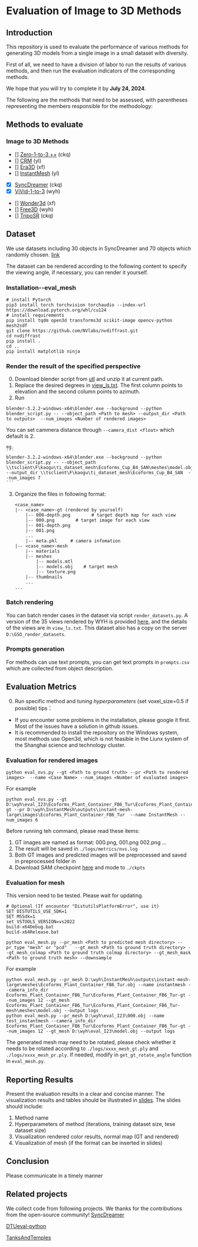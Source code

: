 # Evaluation of Image to 3D Methods

## Introduction
This repository is used to evaluate the performance of various methods for generating 3D models from a single image in a small dataset with diversity. 

First of all, we need to have a division of labor to run the results of various methods, and then run the evaluation indicators of the corresponding methods. 

We hope that you will try to complete it by **July 24, 2024**. 

The following are the methods that need to be assessed, with parentheses representing the members responsible for the methodology:
## Methods to evaluate
### Image to 3D Methods
- [] [Zero-1-to-3 ++](https://github.com/SUDO-AI-3D/zero123plus) (ckq)
- [] [CRM](https://github.com/thu-ml/CRM) (yl)
- [] [Era3D](https://github.com/pengHTYX/Era3D) (xf)
- [] [InstantMesh](https://github.com/TencentARC/InstantMesh) (yl)
- [x] [SyncDreamer](https://github.com/liuyuan-pal/SyncDreamer/tree/main) (ckq)
- [x] [ViVid-1-to-3](https://github.com/ubc-vision/vivid123) (wyh)
- [] [Wonder3d](https://github.com/xxlong0/Wonder3D) (xf)
- [] [Free3D](https://github.com/ubc-vision/vivid123) (wyh)
- [] [TripoSR](https://github.com/VAST-AI-Research/TripoSR) (ckq)

## Dataset
We use datasets including 30 objects in SyncDreamer and 70 objects which randomly chosen. [link](https://drive.google.com/file/d/1-2vuKdzsV44z_g86pFBs-lLxu6-hh55a/view?usp=drive_link)

The dataset can be rendered according to the following content to specify the viewing angle, if necessary, you can render it yourself.
### Installation--eval_mesh
```
# install Pytorch
pip3 install torch torchvision torchaudio --index-url https://download.pytorch.org/whl/cu124
# install requirements
pip install tqdm open3d transforms3d scikit-image opencv-python mesh2sdf
git clone https://github.com/NVlabs/nvdiffrast.git
cd nvdiffrast
pip install .
cd ..
pip install matplotlib ninja

```
### Render the result of the specified perspective
0. Download blender script from [utl](https://download.blender.org/release/Blender3.2) and unzip it at current path.
1. Replace the desired degrees in [view_ls.txt](view_ls.txt). The first column points to elevation and the second column points to azimuth. 
2. Run 
```
blender-3.2.2-windows-x64\blender.exe --background --python blender_script.py -- --object_path <Path to mesh> --output_dir <Path to outputs>  --num_images <Number of rendered images>
```
You can set cammera distance through ```--camera_dist <float>``` which default is 2. 

    eg. 
    ``` 
    blender-3.2.2-windows-x64\blender.exe --background --python blender_script.py -- --object_path \\tsclient\F\kaogu\ti_dataset_mesh\Ecoforms_Cup_B4_SAN\meshes\model.obj --output_dir \\tsclient\F\kaogu\ti_dataset_mesh\Ecoforms_Cup_B4_SAN  --num_images 7
    ```

3. Organize the files in following format:
    ```
    <case_name>
    |-- <case_name>-gt (rendered by yourself)
        |-- 000-depth.png        # target depth map for each view
        |-- 000.png        # target image for each view
        |-- 001-depth.png 
        |-- 001.png
        ...
        |-- meta.pkl     # camera infomation
    |-- <case_name>-mesh           
        |-- materials    
        |-- meshes 
            |-- models.mtl    
            |-- models.obj    # target mesh
            |-- texture.png    
        |-- thumbnails
        ...
    ...
    ```

### Batch rendering 
You can batch render cases in the dataset via script `render_datasets.py`. A version of the 35 views rendered by WYH is provided [here](https://drive.google.com/file/d/1SUUY9CS3WCnx4V5Q8Axc-DZZ2hXvgd7B/view?usp=drive_link), and the details of the views are in `view_ls.txt`. This dataset also has a copy on the server `D:\GSO_render_datasets`.
### Prompts generation
For methods can use text prompts, you can get text prompts in `prompts.csv` which are collected from object description.    



## Evaluation Metrics
0. Run specific method and *tuning hyperparameters*  (set voxel_size=0.5 if possible)
tips：
- If you encounter some problems in the installation, please google it first. Most of the issues have a solution in github issues.
- It is recommended to install the repository on the Windows system, most methods use Open3d, which is not feasible in the Liunx system of the Shanghai science and technology cluster.

### Evaluation for rendered images 
```
python eval_nvs.py --gt <Path to ground truth> --pr <Path to rendered images>  --name <Case Name> --num_images <Number of evaluated images>
```
For example
```
python eval_nvs.py --gt D:\wyh\eval_I23\Ecoforms_Plant_Container_FB6_Tur\Ecoforms_Plant_Container_FB6_Tur-gt --pr D:\wyh\InstantMesh\outputs\instant-mesh-large\images\Ecoforms_Plant_Container_FB6_Tur  --name InstantMesh --num_images 6

```
Before running teh command, please read these items:
1. GT images are named as format: 000.png, 001.png 002.png ... 
2. The result will be saved in ```./logs/metrics/nvs.log```
3. Both GT images and predicted images will be preprocessed and saved in preprocessed folder in <Path to rendered images>
4. Download SAM checkpoint [here](https://dl.fbaipublicfiles.com/segment_anything/sam_vit_h_4b8939.pth) and mode to ```./ckpts```

### Evaluation for mesh
This version need to be tested. Please wait for updating.
```
# Optional (If encounter "DistutilsPlatformError", use it)
SET DISTUTILS_USE_SDK=1
SET MSSdk=1
set VSTOOLS_VERSION=vs2022
build-x64Debug.bat
build-x64Release.bat

python eval_mesh.py --pr_mesh <Path to predicted mesh directory> --pr_type "mesh" or "pcd"   --gt_mesh <Path to ground truth directory> --gt_mesh_colmap <Path to ground truth colmap directory> --gt_mesh_mask <Path to ground truth mesh> --downsample
```
For example
```
python eval_mesh.py --pr_mesh D:\wyh\InstantMesh\outputs\instant-mesh-large\meshes\Ecoforms_Plant_Container_FB6_Tur.obj --name instantmesh --camera_info_dir Ecoforms_Plant_Container_FB6_Tur\Ecoforms_Plant_Container_FB6_Tur-gt --num_images 12 --gt_mesh Ecoforms_Plant_Container_FB6_Tur\Ecoforms_Plant_Container_FB6_Tur-mesh\meshes\model.obj --output logs
python eval_mesh.py --pr_mesh D:\wyh\eval_I23\000.obj --name test_instantmesh --camera_info_dir Ecoforms_Plant_Container_FB6_Tur\Ecoforms_Plant_Container_FB6_Tur-gt --num_images 12 --gt_mesh D:\wyh\eval_I23\model.obj --output logs
```
The generated mesh may need to be rotated, please check whether it needs to be rotated according to `./logs/xxxx_mesh_gt.ply` and `./logs/xxxx_mesh_pr.ply`. If needed, modify in `get_gt_rotate_angle` function in `eval_mesh.py`.

## Reporting Results
Present the evaluation results in a clear and concise manner. The visualization results and tables should be illustrated in [slides](./res.pptx). 
The slides should include:
1. Method name
2. Hyperparameters of method (iterations, training dataset size, tese dataset size)
3. Visualization rendered color results, normal map  (GT and rendered)
4. Visualization of mesh (if the format can be inserted in slides)

## Conclusion
Please communicate in a timely manner

## Related projects
We collect code from following projects. We thanks for the contributions from the open-source community!
[SyncDreamer](https://github.com/liuyuan-pal/SyncDreamer/tree/main)

[DTUeval-python](https://github.com/jzhangbs/DTUeval-python)

[TanksAndTemples](https://github.com/isl-org/TanksAndTemples/tree/master)
